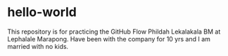 # hello-world
This repository is for practicing the GitHub Flow
Phildah Lekalakala BM at Lephalale Marapong. Have been with the company for 10 yrs and I am married with no kids.
